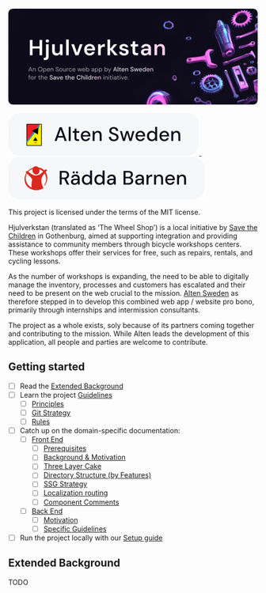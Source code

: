 ![Hjulverkstan header"](https://raw.githubusercontent.com/Hjulverkstan/.github/images/hjulverkstan-banner.png)

<p>
  <a href="https://www.alten.se" alt="Alten Sweden">
     <img src="https://raw.githubusercontent.com/Hjulverkstan/.github/images/badge-alten.svg" />
  </a>
 &nbsp;
  <a href="https://räddabarnen.se" alt="Rädda Barnen">
     <img src="https://raw.githubusercontent.com/Hjulverkstan/.github/images/badge-stc.svg" />
  </a>
</p>

This project is licensed under the terms of the MIT license.

Hjulverkstan (translated as ‘The Wheel Shop’) is a local initiative by [Save the Children](rb.se) in Gothenburg, aimed at supporting integration and providing assistance to community members through bicycle workshops centers. These workshops offer their services for free, such as repairs, rentals, and cycling lessons.

As the number of workshops is expanding, the need to be able to digitally manage the inventory, processes and customers has escalated and their need to be present on the web crucial to the mission. [Alten Sweden](alten.se) as therefore stepped in to develop this combined web app / website pro bono, primarily through internships and intermission consultants.

The project as a whole exists, soly because of its partners coming together and contributing to the mission. While Alten leads the development of this application, all people and parties are welcome to contribute.

## Getting started

* [ ] Read the [Extended Background](#extended-background)
* [ ] Learn the project [Guidelines](/GUIDELINES.md)
  * [ ] [Principles](/GUIDELINES.md#principles-)
  * [ ] [Git Strategy](/GUIDELINES.md#git-strategy-)
  * [ ] [Rules](/GUIDELINES.md#rules-)
* [ ] Catch up on the domain-specific documentation:
  * [ ] [Front End](/web/README.md)
    * [ ] [Prerequisites](#prerequisites)
    * [ ] [Background & Motivation](#background--motivation)
    * [ ] [Three Layer Cake](#three-layer-cake)
    * [ ] [Directory Structure (by Features)](#directory-structure-by-features)
    * [ ] [SSG Strategy](#ssg-strategy)
    * [ ] [Localization routing](#localization-routing)
    * [ ] [Component Comments](#component-comments)
  * [ ] [Back End](/main/README.md)
      * [ ] [Motivation]()
      * [ ] [Specific Guidelines]()
* [ ] Run the project locally with our [Setup guide](/SETUP.md)

## Extended Background

TODO
